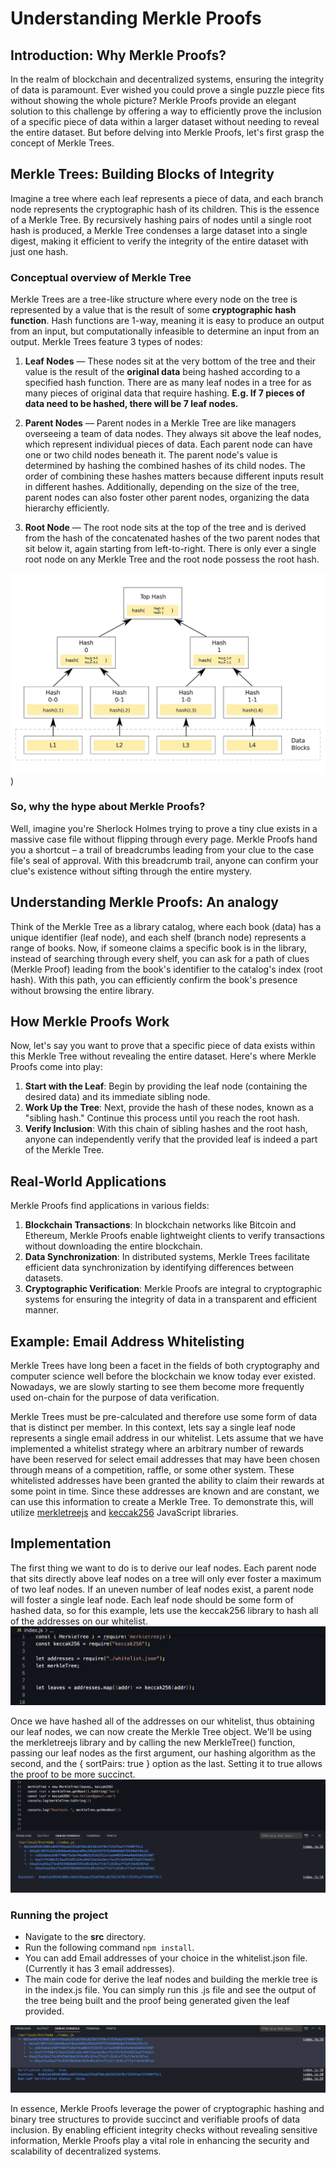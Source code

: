 # **Understanding Merkle Proofs**

## **Introduction: Why Merkle Proofs?**

In the realm of blockchain and decentralized systems, ensuring the integrity of data is paramount. Ever wished you could prove a single puzzle piece fits without showing the whole picture? Merkle Proofs provide an elegant solution to this challenge by offering a way to efficiently prove the inclusion of a specific piece of data within a larger dataset without needing to reveal the entire dataset. But before delving into Merkle Proofs, let's first grasp the concept of Merkle Trees.

## **Merkle Trees: Building Blocks of Integrity**

Imagine a tree where each leaf represents a piece of data, and each branch node represents the cryptographic hash of its children. This is the essence of a Merkle Tree. By recursively hashing pairs of nodes until a single root hash is produced, a Merkle Tree condenses a large dataset into a single digest, making it efficient to verify the integrity of the entire dataset with just one hash. 

### Conceptual overview of Merkle Tree
Merkle Trees are a tree-like structure where every node on the tree is represented by a value that is the result of some **cryptographic hash function**. Hash functions are 1-way, meaning it is easy to produce an output from an input, but computationally infeasible to determine an input from an output. Merkle Trees feature 3 types of nodes:

1. **Leaf Nodes** — These nodes sit at the very bottom of the tree and their value is the result of the **original data** being hashed according to a specified hash function. There are as many leaf nodes in a tree for as many pieces of original data that require hashing. **E.g. If 7 pieces of data need to be hashed, there will be 7 leaf nodes.**

2. **Parent Nodes** — Parent nodes in a Merkle Tree are like managers overseeing a team of data nodes. They always sit above the leaf nodes, which represent individual pieces of data. Each parent node can have one or two child nodes beneath it. The parent node's value is determined by hashing the combined hashes of its child nodes. The order of combining these hashes matters because different inputs result in different hashes. Additionally, depending on the size of the tree, parent nodes can also foster other parent nodes, organizing the data hierarchy efficiently.

3. **Root Node** — The root node sits at the top of the tree and is derived from the hash of the concatenated hashes of the two parent nodes that sit below it, again starting from left-to-right. There is only ever a single root node on any Merkle Tree and the root node possess the root hash.

![Merkle Tree](https://github.com/laishawadhwa/Merkle-Proofs-101/blob/main/images/merkleTree.png))

### So, why the hype about Merkle Proofs? 
Well, imagine you're Sherlock Holmes trying to prove a tiny clue exists in a massive case file without flipping through every page. Merkle Proofs hand you a shortcut – a trail of breadcrumbs leading from your clue to the case file's seal of approval. With this breadcrumb trail, anyone can confirm your clue's existence without sifting through the entire mystery.

## **Understanding Merkle Proofs: An analogy**

Think of the Merkle Tree as a library catalog, where each book (data) has a unique identifier (leaf node), and each shelf (branch node) represents a range of books. Now, if someone claims a specific book is in the library, instead of searching through every shelf, you can ask for a path of clues (Merkle Proof) leading from the book's identifier to the catalog's index (root hash). With this path, you can efficiently confirm the book's presence without browsing the entire library.

## **How Merkle Proofs Work**

Now, let's say you want to prove that a specific piece of data exists within this Merkle Tree without revealing the entire dataset. Here's where Merkle Proofs come into play:

1. **Start with the Leaf**: Begin by providing the leaf node (containing the desired data) and its immediate sibling node.
2. **Work Up the Tree**: Next, provide the hash of these nodes, known as a "sibling hash." Continue this process until you reach the root hash.
3. **Verify Inclusion**: With this chain of sibling hashes and the root hash, anyone can independently verify that the provided leaf is indeed a part of the Merkle Tree.


## **Real-World Applications**

Merkle Proofs find applications in various fields:

1. **Blockchain Transactions**: In blockchain networks like Bitcoin and Ethereum, Merkle Proofs enable lightweight clients to verify transactions without downloading the entire blockchain.
2. **Data Synchronization**: In distributed systems, Merkle Trees facilitate efficient data synchronization by identifying differences between datasets.
3. **Cryptographic Verification**: Merkle Proofs are integral to cryptographic systems for ensuring the integrity of data in a transparent and efficient manner.

## **Example: Email Address Whitelisting**
Merkle Trees have long been a facet in the fields of both cryptography and computer science well before the blockchain we know today ever existed. Nowadays, we are slowly starting to see them become more frequently used on-chain for the purpose of data verification.

Merkle Trees must be pre-calculated and therefore use some form of data that is distinct per member. In this context, lets say a single leaf node represents a single email address in our whitelist. Lets assume that we have implemented a whitelist strategy where an arbitrary number of rewards have been reserved for select email addresses that may have been chosen through means of a competition, raffle, or some other system. These whitelisted addresses have been granted the ability to claim their rewards at some point in time. Since these addresses are known and are constant, we can use this information to create a Merkle Tree. To demonstrate this, will utilize [merkletreejs](https://www.npmjs.com/package/merkletreejs) and [keccak256](https://www.npmjs.com/package/keccak256) JavaScript libraries.

## **Implementation**
The first thing we want to do is to derive our leaf nodes. Each parent node that sits directly above leaf nodes on a tree will only ever foster a maximum of two leaf nodes. If an uneven number of leaf nodes exist, a parent node will foster a single leaf node. Each leaf node should be some form of hashed data, so for this example, lets use the keccak256 library to hash all of the addresses on our whitelist.
![Derive Leaf Nodes](images/deriveleafnodes.png)

Once we have hashed all of the addresses on our whitelist, thus obtaining our leaf nodes, we can now create the Merkle Tree object. We'll be using the merkletreejs library and by calling the new MerkleTree() function, passing our leaf nodes as the first argument, our hashing algorithm as the second, and the { sortPairs: true } option as the last. Setting it to true allows the proof to be more succinct.
![build tree](images/getTree.png)

### Running the project
- Navigate to the **src** directory.
- Run the following command ``` npm install ```.
- You can add Email addresses of your choice in the whitelist.json file. (Currently it has 3 email addresses).
- The main code for derive the leaf nodes and building the merkle tree is in the index.js file. You can simply run this .js file and see the output of the tree being built and the proof being generated given the leaf provided.

![Program output](images/progoutput.png)

In essence, Merkle Proofs leverage the power of cryptographic hashing and binary tree structures to provide succinct and verifiable proofs of data inclusion. By enabling efficient integrity checks without revealing sensitive information, Merkle Proofs play a vital role in enhancing the security and scalability of decentralized systems.
